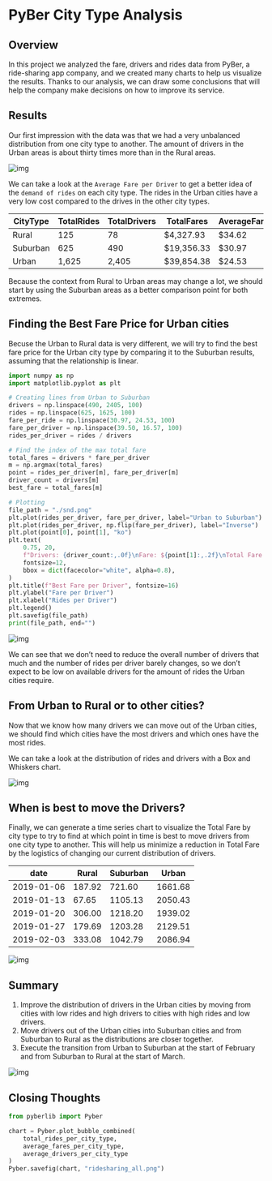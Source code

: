 # PyBer City Type Analysis


## Overview

In this project we analyzed the fare, drivers and rides data from PyBer, a ride-sharing app company, and we created many charts to help us visualize the results. Thanks to our analysis, we can draw some conclusions that will help the company make decisions on how to improve its service.


## Results

Our first impression with the data was that we had a very unbalanced distribution from one city type to another. The amount of drivers in the Urban areas is about thirty times more than in the Rural areas.

![img](./analysis/pyberlib/percentage_drivers.png)

We can take a look at the `Average Fare per Driver` to get a better idea of the `demand of rides` on each city type. The rides in the Urban cities have a very low cost compared to the drives in the other city types.

| CityType | TotalRides | TotalDrivers | TotalFares | AverageFareperRide | AverageFareperDriver |
|-------- |---------- |------------ |---------- |------------------ |-------------------- |
| Rural    | 125        | 78           | $4,327.93  | $34.62             | $55.49               |
| Suburban | 625        | 490          | $19,356.33 | $30.97             | $39.50               |
| Urban    | 1,625      | 2,405        | $39,854.38 | $24.53             | $16.57               |

Because the context from Rural to Urban areas may change a lot, we should start by using the Suburban areas as a better comparison point for both extremes.


## Finding the Best Fare Price for Urban cities

Becuse the Urban to Rural data is very different, we will try to find the best fare price for the Urban city type by comparing it to the Suburban results, assuming that the relationship is linear.

```python
import numpy as np
import matplotlib.pyplot as plt

# Creating lines from Urban to Suburban
drivers = np.linspace(490, 2405, 100)
rides = np.linspace(625, 1625, 100)
fare_per_ride = np.linspace(30.97, 24.53, 100)
fare_per_driver = np.linspace(39.50, 16.57, 100)
rides_per_driver = rides / drivers

# Find the index of the max total fare
total_fares = drivers * fare_per_driver
m = np.argmax(total_fares)
point = rides_per_driver[m], fare_per_driver[m]
driver_count = drivers[m]
best_fare = total_fares[m]

# Plotting
file_path = "./snd.png"
plt.plot(rides_per_driver, fare_per_driver, label="Urban to Suburban")
plt.plot(rides_per_driver, np.flip(fare_per_driver), label="Inverse")
plt.plot(point[0], point[1], "ko")
plt.text(
    0.75, 20,
    f"Drivers: {driver_count:,.0f}\nFare: ${point[1]:,.2f}\nTotal Fare: ${best_fare:,.2f}",
    fontsize=12,
    bbox = dict(facecolor="white", alpha=0.8),
)
plt.title(f"Best Fare per Driver", fontsize=16)
plt.ylabel("Fare per Driver")
plt.xlabel("Rides per Driver")
plt.legend()
plt.savefig(file_path)
print(file_path, end="")
```

![img](./snd.png)

We can see that we don&rsquo;t need to reduce the overall number of drivers that much and the number of rides per driver barely changes, so we don&rsquo;t expect to be low on available drivers for the amount of rides the Urban cities require.


## From Urban to Rural or to other cities?

Now that we know how many drivers we can move out of the Urban cities, we should find which cities have the most drivers and which ones have the most rides.

We can take a look at the distribution of rides and drivers with a Box and Whiskers chart.

![img](./analysis/pyberlib/citytype_rides.png)


## When is best to move the Drivers?

Finally, we can generate a time series chart to visualize the Total Fare by city type to try to find at which point in time is best to move drivers from one city type to another. This will help us minimize a reduction in Total Fare by the logistics of changing our current distribution of drivers.

| date       | Rural  | Suburban | Urban   |
|---------- |------ |-------- |------- |
| 2019-01-06 | 187.92 | 721.60   | 1661.68 |
| 2019-01-13 | 67.65  | 1105.13  | 2050.43 |
| 2019-01-20 | 306.00 | 1218.20  | 1939.02 |
| 2019-01-27 | 179.69 | 1203.28  | 2129.51 |
| 2019-02-03 | 333.08 | 1042.79  | 2086.94 |

![img](./analysis/pyberlib/PyBer_fare_summary.png)


## Summary

1.  Improve the distribution of drivers in the Urban cities by moving from cities with low rides and high drivers to cities with high rides and low drivers.
2.  Move drivers out of the Urban cities into Suburban cities and from Suburban to Rural as the distributions are closer together.
3.  Execute the transition from Urban to Suburban at the start of February and from Suburban to Rural at the start of March.

![img](./analysis/ridesharing.png)


## Closing Thoughts

```python
from pyberlib import Pyber

chart = Pyber.plot_bubble_combined(
    total_rides_per_city_type,
    average_fares_per_city_type,
    average_drivers_per_city_type
)
Pyber.savefig(chart, "ridesharing_all.png")
```
